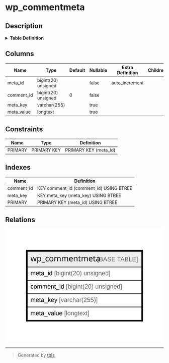 # wp_commentmeta

## Description

<details>
<summary><strong>Table Definition</strong></summary>

```sql
CREATE TABLE `wp_commentmeta` (
  `meta_id` bigint(20) unsigned NOT NULL AUTO_INCREMENT,
  `comment_id` bigint(20) unsigned NOT NULL DEFAULT '0',
  `meta_key` varchar(255) COLLATE utf8mb4_unicode_520_ci DEFAULT NULL,
  `meta_value` longtext COLLATE utf8mb4_unicode_520_ci,
  PRIMARY KEY (`meta_id`),
  KEY `comment_id` (`comment_id`),
  KEY `meta_key` (`meta_key`(191))
) ENGINE=InnoDB DEFAULT CHARSET=utf8mb4 COLLATE=utf8mb4_unicode_520_ci
```

</details>

## Columns

| Name | Type | Default | Nullable | Extra Definition | Children | Parents | Comment |
| ---- | ---- | ------- | -------- | --------------- | -------- | ------- | ------- |
| meta_id | bigint(20) unsigned |  | false | auto_increment |  |  |  |
| comment_id | bigint(20) unsigned | 0 | false |  |  |  |  |
| meta_key | varchar(255) |  | true |  |  |  |  |
| meta_value | longtext |  | true |  |  |  |  |

## Constraints

| Name | Type | Definition |
| ---- | ---- | ---------- |
| PRIMARY | PRIMARY KEY | PRIMARY KEY (meta_id) |

## Indexes

| Name | Definition |
| ---- | ---------- |
| comment_id | KEY comment_id (comment_id) USING BTREE |
| meta_key | KEY meta_key (meta_key) USING BTREE |
| PRIMARY | PRIMARY KEY (meta_id) USING BTREE |

## Relations

![er](wp_commentmeta.svg)

---

> Generated by [tbls](https://github.com/k1LoW/tbls)
